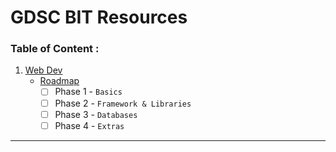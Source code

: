 # GDSC BIT Resources

### Table of Content :

1. [Web Dev](/WEB_DEV/README.md)
	- [Roadmap](/WEB_DEV/README.md)
        - [ ] Phase 1 - `Basics`
        - [ ] Phase 2 - `Framework & Libraries`
        - [ ] Phase 3 - `Databases`
        - [ ] Phase 4 - `Extras`

---